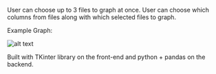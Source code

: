 User can choose up to 3 files to graph at once. User can choose which columns from files along with which selected files to graph.

Example Graph:

![alt text](https://github.com/EG-0/Data_Grapher/main/image.jpg?raw=true)

Built with TKinter library on the front-end and python + pandas on the backend. 
